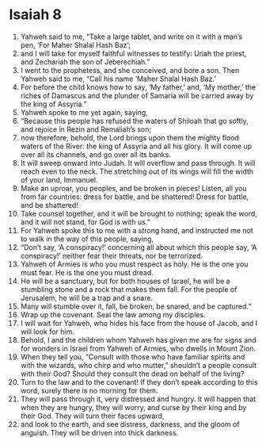 ﻿
# Isaiah 8
1. Yahweh said to me, “Take a large tablet, and write on it with a man’s pen, ‘For Maher Shalal Hash Baz’; 
2. and I will take for myself faithful witnesses to testify: Uriah the priest, and Zechariah the son of Jeberechiah.” 
3. I went to the prophetess, and she conceived, and bore a son. Then Yahweh said to me, “Call his name ‘Maher Shalal Hash Baz.’ 
4. For before the child knows how to say, ‘My father,’ and, ‘My mother,’ the riches of Damascus and the plunder of Samaria will be carried away by the king of Assyria.” 
5. Yahweh spoke to me yet again, saying, 
6. “Because this people has refused the waters of Shiloah that go softly, and rejoice in Rezin and Remaliah’s son; 
7. now therefore, behold, the Lord brings upon them the mighty flood waters of the River: the king of Assyria and all his glory. It will come up over all its channels, and go over all its banks. 
8. It will sweep onward into Judah. It will overflow and pass through. It will reach even to the neck. The stretching out of its wings will fill the width of your land, Immanuel. 
9. Make an uproar, you peoples, and be broken in pieces! Listen, all you from far countries: dress for battle, and be shattered! Dress for battle, and be shattered! 
10. Take counsel together, and it will be brought to nothing; speak the word, and it will not stand, for God is with us.” 
11. For Yahweh spoke this to me with a strong hand, and instructed me not to walk in the way of this people, saying, 
12. “Don’t say, ‘A conspiracy!’ concerning all about which this people say, ‘A conspiracy!’ neither fear their threats, nor be terrorized. 
13. Yahweh of Armies is who you must respect as holy. He is the one you must fear. He is the one you must dread. 
14. He will be a sanctuary, but for both houses of Israel, he will be a stumbling stone and a rock that makes them fall. For the people of Jerusalem, he will be a trap and a snare. 
15. Many will stumble over it, fall, be broken, be snared, and be captured.” 
16. Wrap up the covenant. Seal the law among my disciples. 
17. I will wait for Yahweh, who hides his face from the house of Jacob, and I will look for him. 
18. Behold, I and the children whom Yahweh has given me are for signs and for wonders in Israel from Yahweh of Armies, who dwells in Mount Zion. 
19. When they tell you, “Consult with those who have familiar spirits and with the wizards, who chirp and who mutter,” shouldn’t a people consult with their God? Should they consult the dead on behalf of the living? 
20. Turn to the law and to the covenant! If they don’t speak according to this word, surely there is no morning for them. 
21. They will pass through it, very distressed and hungry. It will happen that when they are hungry, they will worry, and curse by their king and by their God. They will turn their faces upward, 
22. and look to the earth, and see distress, darkness, and the gloom of anguish. They will be driven into thick darkness. 
